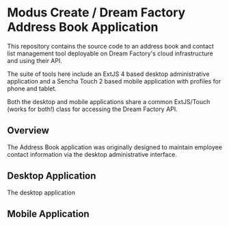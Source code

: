 # Modus Create / Dream Factory Address Book Application

This repository contains the source code to an address book and contact list management tool
deployable on Dream Factory's cloud infrastructure and using their API.

The suite of tools here include an ExtJS 4 based desktop administrative application and a Sencha Touch 2 based
mobile application with profiles for phone and tablet.

Both the desktop and mobile applications share a common ExtJS/Touch (works for both!) class for accessing the
Dream Factory API.

## Overview

The Address Book application was originally designed to maintain employee contact information via the desktop
 administrative interface.

## Desktop Application

The desktop application

## Mobile Application
